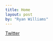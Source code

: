 ```yaml
---
title: Home
layout: post
by: "Ryan Williams"
---
```


<a href="https://twitter.com/thebassgeek">Twitter</a>
